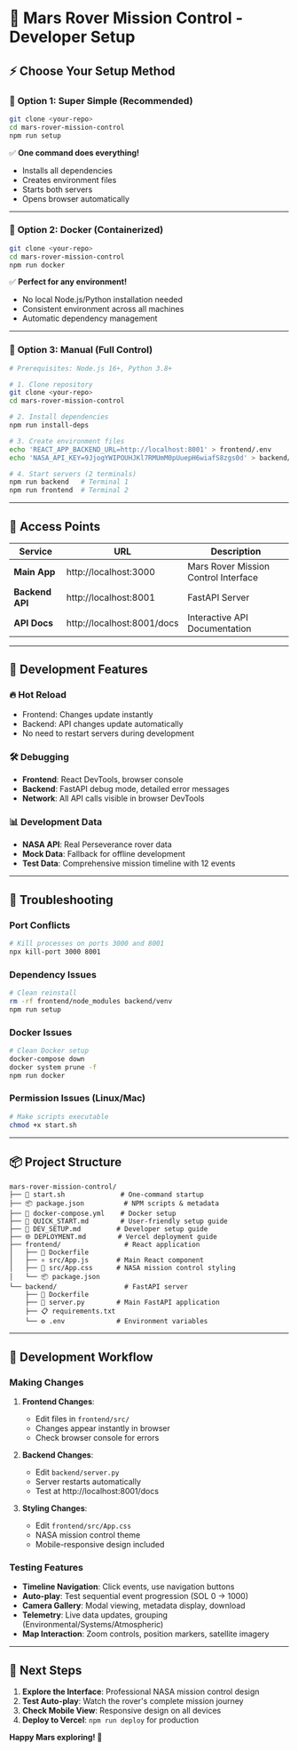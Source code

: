 # 🚀 Mars Rover Mission Control - Developer Setup

## ⚡ Choose Your Setup Method

### 🥇 **Option 1: Super Simple (Recommended)**
```bash
git clone <your-repo>
cd mars-rover-mission-control
npm run setup
```
✅ **One command does everything!**
- Installs all dependencies
- Creates environment files
- Starts both servers
- Opens browser automatically

---

### 🥈 **Option 2: Docker (Containerized)**
```bash
git clone <your-repo>
cd mars-rover-mission-control
npm run docker
```
✅ **Perfect for any environment!**
- No local Node.js/Python installation needed
- Consistent environment across all machines
- Automatic dependency management

---

### 🥉 **Option 3: Manual (Full Control)**
```bash
# Prerequisites: Node.js 16+, Python 3.8+

# 1. Clone repository
git clone <your-repo>
cd mars-rover-mission-control

# 2. Install dependencies
npm run install-deps

# 3. Create environment files
echo 'REACT_APP_BACKEND_URL=http://localhost:8001' > frontend/.env
echo 'NASA_API_KEY=9JjogYWIPOUHJKl7RMUmM0pUuepH6wiafS8zgs0d' > backend/.env

# 4. Start servers (2 terminals)
npm run backend   # Terminal 1
npm run frontend  # Terminal 2
```

---

## 📱 Access Points

| Service | URL | Description |
|---------|-----|-------------|
| **Main App** | http://localhost:3000 | Mars Rover Mission Control Interface |
| **Backend API** | http://localhost:8001 | FastAPI Server |
| **API Docs** | http://localhost:8001/docs | Interactive API Documentation |

---

## 🎯 Development Features

### **🔥 Hot Reload**
- Frontend: Changes update instantly
- Backend: API changes update automatically
- No need to restart servers during development

### **🛠️ Debugging**
- **Frontend**: React DevTools, browser console
- **Backend**: FastAPI debug mode, detailed error messages
- **Network**: All API calls visible in browser DevTools

### **📊 Development Data**
- **NASA API**: Real Perseverance rover data
- **Mock Data**: Fallback for offline development
- **Test Data**: Comprehensive mission timeline with 12 events

---

## 🚨 Troubleshooting

### **Port Conflicts**
```bash
# Kill processes on ports 3000 and 8001
npx kill-port 3000 8001
```

### **Dependency Issues**
```bash
# Clean reinstall
rm -rf frontend/node_modules backend/venv
npm run setup
```

### **Docker Issues**
```bash
# Clean Docker setup
docker-compose down
docker system prune -f
npm run docker
```

### **Permission Issues (Linux/Mac)**
```bash
# Make scripts executable
chmod +x start.sh
```

---

## 📦 Project Structure

```
mars-rover-mission-control/
├── 🚀 start.sh              # One-command startup
├── 📦 package.json          # NPM scripts & metadata  
├── 🐳 docker-compose.yml    # Docker setup
├── 📖 QUICK_START.md        # User-friendly setup guide
├── 🔧 DEV_SETUP.md         # Developer setup guide
├── 🌐 DEPLOYMENT.md        # Vercel deployment guide
├── frontend/                # React application
│   ├── 🐳 Dockerfile       
│   ├── ⚛️ src/App.js       # Main React component
│   ├── 🎨 src/App.css      # NASA mission control styling
│   └── 📦 package.json     
└── backend/                 # FastAPI server
    ├── 🐳 Dockerfile       
    ├── 🐍 server.py        # Main FastAPI application
    ├── 📋 requirements.txt 
    └── ⚙️ .env             # Environment variables
```

---

## 🎨 Development Workflow

### **Making Changes**

1. **Frontend Changes**:
   - Edit files in `frontend/src/`
   - Changes appear instantly in browser
   - Check browser console for errors

2. **Backend Changes**:
   - Edit `backend/server.py`
   - Server restarts automatically
   - Test at http://localhost:8001/docs

3. **Styling Changes**:
   - Edit `frontend/src/App.css`
   - NASA mission control theme
   - Mobile-responsive design included

### **Testing Features**

- **Timeline Navigation**: Click events, use navigation buttons
- **Auto-play**: Test sequential event progression (SOL 0 → 1000)
- **Camera Gallery**: Modal viewing, metadata display, download
- **Telemetry**: Live data updates, grouping (Environmental/Systems/Atmospheric)
- **Map Interaction**: Zoom controls, position markers, satellite imagery

---

## 🌟 Next Steps

1. **Explore the Interface**: Professional NASA mission control design
2. **Test Auto-play**: Watch the rover's complete mission journey
3. **Check Mobile View**: Responsive design on all devices
4. **Deploy to Vercel**: `npm run deploy` for production

**Happy Mars exploring! 🌌**